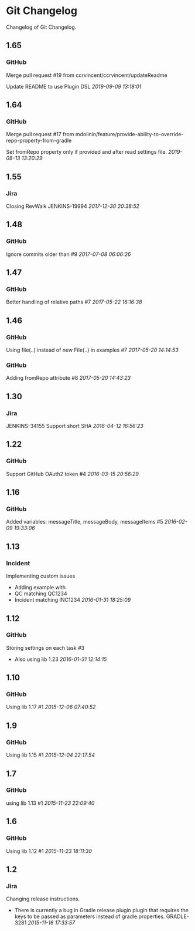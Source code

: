 
# Git Changelog

Changelog of Git Changelog.


## 1.65
 
### GitHub
  
   Merge pull request #19 from ccrvincent/ccrvincent/updateReadme

Update README to use Plugin DSL *2019-09-09 13:18:01*

  

 


## 1.64
 
### GitHub
  
   Merge pull request #17 from mdolinin/feature/provide-ability-to-override-repo-property-from-gradle

Set fromRepo property only if provided and after read settings file. *2019-08-13 13:20:29*

  

 


## 1.55
 
### Jira
  
   Closing RevWalk JENKINS-19994 *2017-12-30 20:38:52*

  

 


## 1.48
 
### GitHub
  
   Ignore commits older than #9 *2017-07-08 06:06:26*

  

 


## 1.47
 
### GitHub
  
   Better handling of relative paths #7 *2017-05-22 16:16:38*

  

 


## 1.46
 
### GitHub
  
   Using file(..) instead of new File(..) in examples #7 *2017-05-20 14:14:53*

  

 
### GitHub
  
   Adding fromRepo attribute #8 *2017-05-20 14:43:23*

  

 


## 1.30
 
### Jira
  
   JENKINS-34155 Support short SHA *2016-04-12 16:56:23*

  

 


## 1.22
 
### GitHub
  
   Support GitHub OAuth2 token #4 *2016-03-15 20:56:29*

  

 


## 1.16
 
### GitHub
  
   Added variables: messageTitle, messageBody, messageItems #5 *2016-02-09 19:33:06*

  

 


## 1.13
 
### Incident
  
   Implementing custom issues
 * Adding example with
  * QC matching QC1234
  * Incident matching INC1234 *2016-01-31 18:25:09*

  

 


## 1.12
 
### GitHub
  
   Storing settings on each task #3

 * Also using lib 1.23 *2016-01-31 12:14:15*

  

 


## 1.10
 
### GitHub
  
   Using lib 1.17 #1 *2015-12-06 07:40:52*

  

 


## 1.9
 
### GitHub
  
   Using lib 1.15 #1 *2015-12-04 22:17:54*

  

 


## 1.7
 
### GitHub
  
   using lib 1.13 #1 *2015-11-23 22:09:40*

  

 


## 1.6
 
### GitHub
  
   Using lib 1.12 #1 *2015-11-23 18:11:30*

  

 


## 1.2
 
### Jira
  
   Changing release instructions.

 * There is currently a bug in Gradle release plugin plugin that requires the keys to be passed as parameters instead of gradle.properties. GRADLE-3281 *2015-11-16 17:33:57*

  

 


 